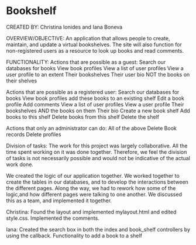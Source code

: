 Bookshelf
==========
CREATED BY: Christina Ionides and Iana Boneva

OVERVIEW/OBJECTIVE:
An application that allows people to create, maintain, and update a virtual bookshelves. 
The site will also function for non-registered users as a resource to look up books and 
read comments. 

FUNCTIONALITY:
Actions that are possible as a guest:
	Search our databases for books
	View book profiles
	View a list of user profiles
	View a user profile to an extent
		Their bookshelves
		Their user bio
		NOT the books on their shelves

Actions that are possible as a registered user:
	Search our databases for books
	View book profiles
		add these books to an existing shelf
		Edit a book profile
		Add comments
	View a list of user profiles
	View a user profile
		Their bookshelves AND the books on them
		Their bio
	Create a new book shelf
		Add books to this shelf
		Delete books from this shelf
		Delete the shelf

Actions that only an administrator can do:
	All of the above
	Delete Book records
	Delete profiles

Division of tasks:
The work for this project was largely collaborative.  All the time spent working on it was done together.
Therefore, we feel the division of tasks is not necessarily possible and would not be indicative of the 
actual work done.

We created the logic of our application together. 
We worked together to create the tables in our databases, and to develop the interactions between the different pages. Along the way, we had to rework how some of the logic,and how different pages were talking to one another. 
We discussed this as a team, and implemented it together. 

Christina:
Found the layout and implemented mylayout.html and edited style.css.
Implemented the comments.

Iana:
Created the search box in both the index and book_shelf controllers by using the callback.
Functionality to add a book to a shelf